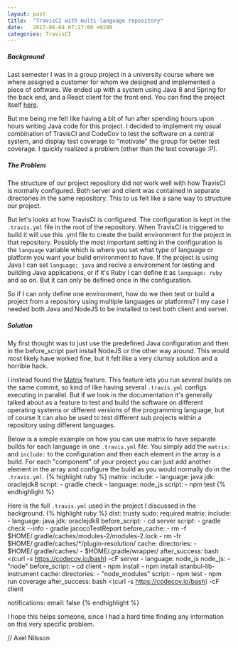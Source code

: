 ```yaml
---
layout: post
title:  "TravisCI with multi-language repository"
date:   2017-08-04 07:27:00 +0200
categories: TravisCI
---
```

##### Background
Last semester I was in a group project in a university course where we where assigned a customer for whom we designed and implemented a piece of software. We ended up with a system using Java 8 and Spring for the back end, and a React client for the front end. You can find the project itself [here](https://github.com/2DV603NordVisaProject/nordvisa_calendar).

But me being me felt like having a bit of fun after spending hours upon hours writing Java code for this project. I decided to implement my usual combination of TravisCI and CodeCov to test the software on a central system, and display test coverage to "motivate" the group for better test coverage. I quickly realized a problem (other than the test coverage :P).

##### The Problem
The structure of our project repository did not work well with how TravisCI is normally configured. Both server and client was contained in separate directories in the same repository. This to us felt like a sane way to structure our project. 

But let's looks at how TravisCI is configured. The configuration is kept in the `.travis.yml` file in the root of the repository. When TravisCI is triggered to build it will use this .yml file to create the build environment for the project in that repository. Possibly the most important setting in the configuration is the `language` variable which is where you set what type of language or platform you want your build environment to have. If the project is using Java I can set `language: java` and recive a environment for testing and building Java applications, or if it's Ruby I can define it as `language: ruby` and so on. But it can only be defined once in the configuration.

So if I can only define one environment, how do we then test or build a project from a repository using multiple languages or platforms? I my case I needed both Java and NodeJS to be installed to test both client and server.

##### Solution
My first thought was to just use the predefined Java configuration and then in the before_script part install NodeJS or the other way around. This would most likely have worked fine, but it felt like a very clumsy solution and a horrible hack. 

I instead found the [Matrix](https://docs.travis-ci.com/user/customizing-the-build/#Build-Matrix) feature. This feature lets you run several builds on the same commit, so kind of like having several `.travis.yml` configs executing in parallel. But if we look in the documentation it's generally talked about as a feature to test and build the software on different operating systems or different versions of the programming language, but of course it can also be used to test different sub projects within a repository using different languages.

Below is a simple example on how you can use matrix to have separate builds for each language in one `.travis.yml` file. You simply add the `matrix:` and `include:` to the configuration and then each element in the array is a build. For each "component" of your project you can just add another element in the array and configure the build as you would normally do in the `.travis.yml`.
{% highlight ruby %}
matrix:
  include:
    - language: java
      jdk: oraclejdk8
      script:
        - gradle check
    - language: node_js
      script:
        - npm test
{% endhighlight %}


Here is the full `.travis.yml` used in the project I discussed in the background.
{% highlight ruby %}
dist: trusty
sudo: required
matrix:
  include:
    - language: java
      jdk: oraclejdk8
      before_script:
        - cd server
      script:
        - gradle check --info
        - gradle jacocoTestReport
      before_cache:
        - rm -f  $HOME/.gradle/caches/modules-2/modules-2.lock
        - rm -fr $HOME/.gradle/caches/*/plugin-resolution/
      cache:
        directories:
          - $HOME/.gradle/caches/
          - $HOME/.gradle/wrapper/
      after_success:
        bash <(curl -s https://codecov.io/bash) -cF server
    - language: node_js
      node_js:
        - "node"
      before_script:
        - cd client
        - npm install
        - npm install istanbul-lib-instrument
      cache:
        directories:
          - "node_modules"
      script:
        - npm test
        - npm run coverage
      after_success:
        bash <(curl -s https://codecov.io/bash) -cF client

notifications:
    email: false
{% endhighlight %}

I hope this helps someone, since I had a hard time finding any information on this very specific problem.

// Axel Nilsson